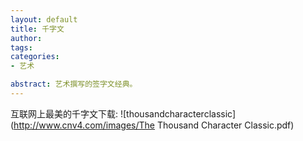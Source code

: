 ```yaml
---
layout: default
title: 千字文
author: 
tags: 
categories:
- 艺术

abstract: 艺术撰写的签字文经典。
---
```


互联网上最美的千字文下载: ![thousandcharacterclassic](http://www.cnv4.com/images/The Thousand Character Classic.pdf)
